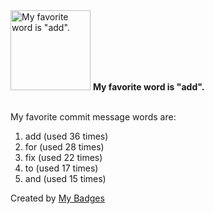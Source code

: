 <img src="https://github.com/my-badges/my-badges/blob/master/src/all-badges/favorite-word/favorite-word.png?raw=true" alt="My favorite word is &quot;add&quot;." title="My favorite word is &quot;add&quot;." width="128">
<strong>My favorite word is &quot;add&quot;.</strong>
<br><br>

My favorite commit message words are:

1. add (used 36 times)
2. for (used 28 times)
3. fix (used 22 times)
4. to (used 17 times)
5. and (used 15 times)


Created by <a href="https://github.com/my-badges/my-badges">My Badges</a>